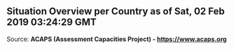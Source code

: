 ## Situation Overview per Country as of Sat, 02 Feb 2019 03:24:29 GMT

Source: **ACAPS (Assessment Capacities Project) - https://www.acaps.org**